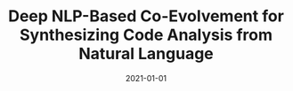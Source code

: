 ---
title: "Deep NLP-Based Co-Evolvement for Synthesizing Code Analysis from Natural Language"
collection: publications
date: 2021-01-01
venue: 'The ACM SIGPLAN 2021 International Conference on Compiler Construction (<b>CC 2021</b>)'
paperurl: 'http://guanh01.github.io/files/2021cc.pdf'
authors: 'Zifan Nan, Hui Guan, Xipeng Shen, and Chunhua Liao'
---